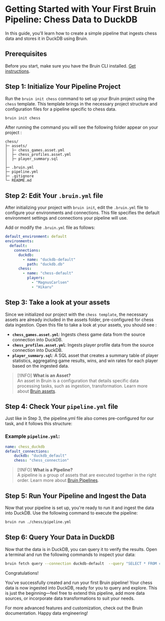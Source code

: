 # Getting Started with Your First Bruin Pipeline: Chess Data to DuckDB

In this guide, you'll learn how to create a simple pipeline that ingests chess data and stores it in DuckDB using Bruin.

## Prerequisites
Before you start, make sure you have the Bruin CLI installed. [Get instructions](./introduction/installation.md).



## Step 1: Initialize Your Pipeline Project

Run the `bruin init chess` command to set up your Bruin project using the `chess` template.
This template brings in the necessary project structure and configuration files for a pipeline specific to chess data.

```bash 
bruin init chess
```
After running the command you will see the following folder appear on your project :

```plaintext
chess/
├─ assets/
│  ├─ chess_games.asset.yml
│  ├─ chess_profiles.asset.yml
│  ├─ player_summary.sql
│
├─ .bruin.yml
├─ pipeline.yml  
├─ .gitignore
└─ README.md
```

## Step 2: Edit Your `.bruin.yml` file
After initializing your project with `bruin init`, edit the `.bruin.yml` file to configure your environments and connections. This file specifies the default environment settings and connections your pipeline will use.

Add or modify the `.bruin.yml` file as follows:

```yaml
default_environment: default
environments:
  default:
    connections:
      duckdb:
        - name: "duckdb-default"
          path: "duckdb.db"
      chess:
        - name: "chess-default"
          players:
            - "MagnusCarlsen"
            - "Hikaru"

```
## Step 3: Take a look at your assets
Since we initialized our project with the `chess template`, the necessary assets are already included in the assets folder,
pre-configured for chess data ingestion. Open this file to take a look at your assets, you should see :

- **`chess_games.asset.yml`**: Ingests chess game data from the source connection into DuckDB.
- **`chess_profiles.asset.yml`**: Ingests player profile data from the source connection into DuckDB.
- **`player_summary.sql`**: A SQL asset that creates a summary table of player statistics, aggregating game results, wins, and win rates for each player based on the ingested data.
> [!INFO]
> **What is an Asset?**  
> An asset in Bruin is a configuration that details specific data processing tasks, such as ingestion, transformation. Learn more about [Bruin assets](../assets/definition-schema.md).

## Step 4: Check Your `pipeline.yml` file
Just like in Step 3, the pipeline.yml file also comes pre-configured for our task, and it follows this structure:
### Example `pipeline.yml`:
```yaml
name: chess_duckdb
default_connections:
    duckdb: "duckdb_default"  
    chess: "chess_connection"
```
> [!INFO]
> **What is a Pipeline?**  
>A pipeline is a group of assets that are executed together in the right order.  Learn more about [Bruin Pipelines](concepts.md#pipeline).
## Step 5: Run Your Pipeline and Ingest the Data
Now that your pipeline is set up, you're ready to run it and ingest the data into DuckDB. Use the following command to execute the pipeline:

```bash
bruin run ./chess/pipeline.yml
```

## Step 6: Query Your Data in DuckDB
Now that the data is in DuckDB, you can query it to verify the results. Open a terminal and run the following commands to inspect your data:


```bash
bruin fetch query --connection duckdb-default  --query "SELECT * FROM chess_playground.player_summary LIMIT 10;"
```

Congratulations!

You've successfully created and run your first Bruin pipeline! Your chess data is now ingested into DuckDB, ready for you to query and explore. This is just the beginning—feel free to extend this pipeline, add more data sources, or incorporate data transformations to suit your needs.

For more advanced features and customization, check out the Bruin documentation. Happy data engineering!
